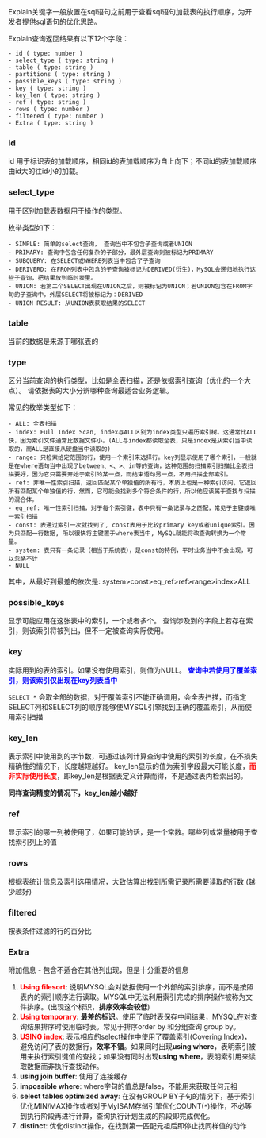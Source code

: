 
Explain关键字一般放置在sql语句之前用于查看sql语句加载表的执行顺序，为开发者提供sql语句的优化思路。

Explain查询返回结果有以下12个字段：

 ```
 - id ( type: number )
 - select_type ( type: string )
 - table ( type: string )
 - partitions ( type: string )
 - possible_keys ( type: string )
 - key ( type: string )
 - key_len ( type: string )
 - ref ( type: string )
 - rows ( type: number )
 - filtered ( type: number )
 - Extra ( type: string )
```

### id

id 用于标识表的加载顺序，相同id的表加载顺序为自上向下；不同id的表加载顺序由id大的往id小的加载。

### select_type

用于区别加载表数据用于操作的类型。

枚举类型如下：
 ```
 - SIMPLE: 简单的select查询， 查询当中不包含子查询或者UNION
 - PRIMARY: 查询中包含任何复杂的子部分，最外层查询则被标记为PRIMARY
 - SUBQUERY: 在SELECT或WHERE列表当中包含了子查询
 - DERIVERD: 在FROM列表中包含的子查询被标记为DERIVED(衍生)，MySQL会递归地执行这些子查询，把结果放到临时表里。
 - UNION: 若第二个SELECT出现在UNION之后，则被标记为UNION；若UNION包含在FROM字句的子查询中，外层SELECT将被标记为：DERIVED
 - UNION RESULT: 从UNION表获取结果的SELECT
 ```

### table

当前的数据是来源于哪张表的

### type

区分当前查询的执行类型，比如是全表扫描，还是依据索引查询（优化的一个大点）。
请依据表的大小分辨哪种查询最适合业务逻辑。

常见的枚举类型如下：
```
- ALL: 全表扫描
- index: Full Index Scan, index与ALL区别为index类型只遍历索引树。这通常比ALL快，因为索引文件通常比数据文件小。(ALL与index都读取全表，只是index是从索引当中读取的，而ALL是直接从硬盘当中读取的)
- range: 只检索给定范围的行，使用一个索引来选择行。key列显示使用了哪个索引，一般就是在where语句当中出现了between、<、>、in等的查询，这种范围的扫描索引扫描比全表扫描要好，因为它只需要开始于索引的某一点，而结束语句另一点，不用扫描全部索引。
- ref: 非唯一性索引扫描，返回匹配某个单独值的所有行，本质上也是一种索引访问，它返回所有匹配某个单独值的行，然而，它可能会找到多个符合条件的行，所以他应该属于查找与扫描的混合体。
- eq_ref: 唯一性索引扫描，对于每个索引键，表中只有一条记录与之匹配，常见于主键或唯一索引扫描
- const: 表通过索引一次就找到了, const表用于比较primary key或者unique索引。因为只匹配一行数据, 所以很快将主键置于where表当中, MySQL就能将改查询转换为一个常量。
- system: 表只有一条记录（相当于系统表），是const的特例，平时业务当中不会出现，可以忽略不计
- NULL
```

其中，从最好到最差的依次是:
 system>const>eq_ref>ref>range>index>ALL


### possible_keys

显示可能应用在这张表中的索引，一个或者多个。
查询涉及到的字段上若存在索引，则该索引将被列出，但不一定被查询实际使用。


### key

实际用到的表的索引。如果没有使用索引，则值为NULL。
<b style = 'color: blue'>查询中若使用了覆盖索引，则该索引仅出现在key列表当中</b>

`SELECT *` 会取全部的数据，对于覆盖索引不能正确调用，会全表扫描，而指定SELECT列和SELECT列的顺序能够使MYSQL引擎找到正确的覆盖索引，从而使用索引扫描

### key_len

表示索引中使用到的字节数，可通过该列计算查询中使用的索引的长度，在不损失精确性的情况下，长度越短越好。
key_len显示的值为索引字段最大可能长度，<b style='color: red'>而非实际使用长度</b>，即key_len是根据表定义计算而得，不是通过表内检索出的。

<b>同样查询精度的情况下，key_len越小越好</b>

### ref

显示索引的哪一列被使用了，如果可能的话，是一个常数。哪些列或常量被用于查找索引列上的值


### rows

根据表统计信息及索引选用情况，大致估算出找到所需记录所需要读取的行数 (越少越好)

### filtered 

按表条件过滤的行的百分比

### Extra

附加信息 - 包含不适合在其他列出现，但是十分重要的信息

1. <b style='color: red'>Using filesort</b>: 说明MYSQL会对数据使用一个外部的索引排序，而不是按照表内的索引顺序进行读取。MYSQL中无法利用索引完成的排序操作被称为文件排序。(出现这个标识，<b>排序效率会较低</b>)
2. <b style='color: red'>Using temporary</b>: <b>最差的标识</b>。使用了临时表保存中间结果，MYSQL在对查询结果排序时使用临时表。常见于排序order by 和分组查询 group by。
3. <b style='color: red'>USING index</b>: 表示相应的select操作中使用了覆盖索引(Covering Index)，避免访问了表的数据行，<b>效率不错</b>。如果同时出现<b>using where</b>，表明索引被用来执行索引键值的查找；如果没有同时出现**using where**，表明索引用来读取数据而非执行查找动作。
4. **using join buffer**: 使用了连接缓存
5. **impossible where**: where字句的值总是false，不能用来获取任何元祖
6. **select tables optimized away**: 在没有GROUP BY子句的情况下，基于索引优化MIN/MAX操作或者对于MyISAM存储引擎优化COUNT(`*`)操作，不必等到执行阶段再进行计算，查询执行计划生成的阶段即完成优化。
7. **distinct**: 优化distinct操作，在找到第一匹配元祖后即停止找同样值的动作